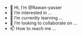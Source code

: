 - 👋 Hi, I’m @Rawan-yasser
- 👀 I’m interested in ...
- 🌱 I’m currently learning ...
- 💞️ I’m looking to collaborate on ...
- 📫 How to reach me ...

<!---
Rawan-yasser/Rawan-yasser is a ✨ special ✨ repository because its `README.md` (this file) appears on your GitHub profile.
You can click the Preview link to take a look at your changes.
--->
